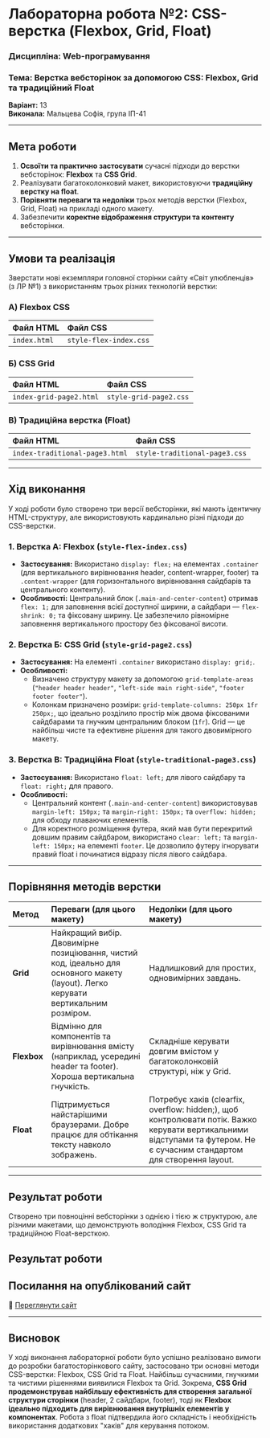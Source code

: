 # Лабораторна робота №2: CSS-верстка (Flexbox, Grid, Float)

### **Дисципліна:** Web-програмування
### **Тема:** Верстка вебсторінок за допомогою CSS: Flexbox, Grid та традиційний Float

**Варіант:** 13  
**Виконала:** Мальцева Софія, група ІП-41 

---

##  Мета роботи

1.  **Освоїти та практично застосувати** сучасні підходи до верстки вебсторінок: **Flexbox** та **CSS Grid**.
2.  Реалізувати багатоколонковий макет, використовуючи **традиційну верстку на float**.
3.  **Порівняти переваги та недоліки** трьох методів верстки (Flexbox, Grid, Float) на прикладі одного макету.
4.  Забезпечити **коректне відображення структури та контенту** вебсторінки.

---

##  Умови та реалізація

Зверстати нові екземпляри головної сторінки сайту «Світ улюбленців» (з ЛР №1) з використанням трьох різних технологій верстки:

### А) Flexbox CSS 

| Файл HTML | Файл CSS |
| :--- | :--- |
| `index.html` | `style-flex-index.css` |

### Б) CSS Grid 

| Файл HTML | Файл CSS |
| :--- | :--- |
| `index-grid-page2.html` | `style-grid-page2.css` |

### В) Традиційна верстка (Float) 

| Файл HTML | Файл CSS |
| :--- | :--- |
| `index-traditional-page3.html` | `style-traditional-page3.css` |

---

##  Хід виконання

У ході роботи було створено три версії вебсторінки, які мають ідентичну HTML-структуру, але використовують кардинально різні підходи до CSS-верстки.

### 1. Верстка А: Flexbox (`style-flex-index.css`)

* **Застосування:** Використано `display: flex;` на елементах `.container` (для вертикального вирівнювання header, content-wrapper, footer) та `.content-wrapper` (для горизонтального вирівнювання сайдбарів та центрального контенту).
* **Особливості:** Центральний блок (`.main-and-center-content`) отримав `flex: 1;` для заповнення всієї доступної ширини, а сайдбари — `flex-shrink: 0;` та фіксовану ширину. Це забезпечило рівномірне заповнення вертикального простору без фіксованої висоти.

### 2. Верстка Б: CSS Grid (`style-grid-page2.css`)

* **Застосування:** На елементі `.container` використано `display: grid;`.
* **Особливості:**
    * Визначено структуру макету за допомогою `grid-template-areas` (`"header header header"`, `"left-side main right-side"`, `"footer footer footer"`).
    * Колонкам призначено розміри: `grid-template-columns: 250px 1fr 250px;`, що ідеально розділило простір між двома фіксованими сайдбарами та гнучким центральним блоком (`1fr`). Grid — це найбільш чисте та ефективне рішення для такого двовимірного макету.

### 3. Верстка В: Традиційна Float (`style-traditional-page3.css`)

* **Застосування:** Використано `float: left;` для лівого сайдбару та `float: right;` для правого.
* **Особливості:**
    * Центральний контент (`.main-and-center-content`) використовував `margin-left: 150px;` та `margin-right: 150px;` та `overflow: hidden;` для обходу плаваючих елементів.
    * Для коректного розміщення футера, який мав бути перекритий довшим правим сайдбаром, використано `clear: left;` та `margin-left: 150px;` на елементі `footer`. Це дозволило футеру ігнорувати правий float і починатися відразу після лівого сайдбара.

---

##  Порівняння методів верстки

| Метод | Переваги (для цього макету) | Недоліки (для цього макету) |
| :--- | :--- | :--- |
| **Grid** | Найкращий вибір. Двовимірне позиціювання, чистий код, ідеально для основного макету (layout). Легко керувати вертикальним розміром. | Надлишковий для простих, одновимірних завдань. |
| **Flexbox** | Відмінно для компонентів та вирівнювання вмісту (наприклад, усередині header та footer). Хороша вертикальна гнучкість. | Складніше керувати довгим вмістом у багатоколонковій структурі, ніж у Grid. |
| **Float** | Підтримується найстарішими браузерами. Добре працює для обтікання тексту навколо зображень. | Потребує хаків (clearfix, overflow: hidden;), щоб контролювати потік. Важко керувати вертикальними відступами та футером. Не є сучасним стандартом для створення layout. |

---

##  Результат роботи

Створено три повноцінні вебсторінки з однією і тією ж структурою, але різними макетами, що демонструють володіння Flexbox, CSS Grid та традиційною Float-версткою.
## Результат роботи


## Посилання на опублікований сайт

🔗 [Переглянути сайт](https://weruu.github.io/labaVeb2/)

---

##  Висновок

У ході виконання лабораторної роботи було успішно реалізовано вимоги до розробки багатосторінкового сайту, застосовано три основні методи CSS-верстки: Flexbox, CSS Grid та Float. Найбільш сучасними, гнучкими та чистими рішеннями виявилися Flexbox та Grid. Зокрема, **CSS Grid продемонстрував найбільшу ефективність для створення загальної структури сторінки** (header, 2 сайдбари, footer), тоді як **Flexbox ідеально підходить для вирівнювання внутрішніх елементів у компонентах**. Робота з float підтвердила його складність і необхідність використання додаткових "хаків" для керування потоком.
